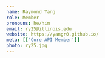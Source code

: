 ```yaml
---
name: Raymond Yang
role: Member
pronouns: he/him
email: ry25@illinois.edu
website: https://yangr0.github.io/
meta: [['Core API Member']]
photo: ry25.jpg
---
```

